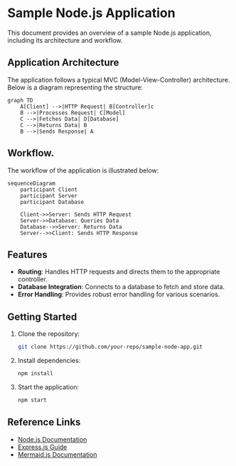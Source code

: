 # Sample Node.js Application

This document provides an overview of a sample Node.js application, including its architecture and workflow.

## Application Architecture

The application follows a typical MVC (Model-View-Controller) architecture. Below is a diagram representing the structure:

```mermaid
graph TD
    A[Client] -->|HTTP Request| B[Controller]c
    B -->|Processes Request| C[Model]
    C -->|Fetches Data| D[Database]
    C -->|Returns Data| B
    B -->|Sends Response| A
```

## Workflow.

The workflow of the application is illustrated below:

```mermaid
sequenceDiagram
    participant Client
    participant Server
    participant Database

    Client->>Server: Sends HTTP Request
    Server->>Database: Queries Data
    Database-->>Server: Returns Data
    Server-->>Client: Sends HTTP Response
```

## Features

- **Routing**: Handles HTTP requests and directs them to the appropriate controller.
- **Database Integration**: Connects to a database to fetch and store data.
- **Error Handling**: Provides robust error handling for various scenarios.

## Getting Started

1. Clone the repository:
   ```bash
   git clone https://github.com/your-repo/sample-node-app.git
   ```
2. Install dependencies:
   ```bash
   npm install
   ```
3. Start the application:
   ```bash
   npm start
   ```

## Reference Links

- [Node.js Documentation](https://nodejs.org/en/docs/)
- [Express.js Guide](https://expressjs.com/)
- [Mermaid.js Documentation](https://mermaid-js.github.io/mermaid/)

